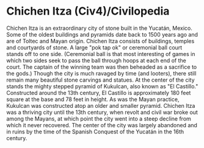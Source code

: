 # Chichen Itza (Civ4)/Civilopedia

Chichen Itza is an extraordinary city of stone built in the Yucatán, Mexico. Some of the oldest buildings and pyramids date back to 1500 years ago and are of Toltec and Mayan origin.
Chichen Itza consists of buildings, temples and courtyards of stone. A large "pok tap ok" or ceremonial ball court stands off to one side. (Ceremonial ball is that most interesting of games in which two sides seek to pass the ball through hoops at each end of the court. The captain of the winning team was then beheaded as a sacrifice to the gods.) Though the city is much ravaged by time (and looters), there still remain many beautiful stone carvings and statues.
At the center of the city stands the mighty stepped pyramid of Kukulcan, also known as "El Castillo." Constructed around the 13th century, El Castillo is approximately 180 feet square at the base and 78 feet in height. As was the Mayan practice, Kukulcan was constructed atop an older and smaller pyramid.
Chichen Itza was a thriving city until the 13th century, when revolt and civil war broke out among the Mayans, at which point the city went into a steep decline from which it never recovered. The center of the city was largely abandoned and in ruins by the time of the Spanish Conquest of the Yucatán in the 16th century.